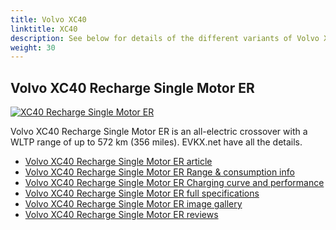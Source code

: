 ```yaml
---
title: Volvo XC40
linktitle: XC40
description: See below for details of the different variants of Volvo XC40
weight: 30
---
```

## Volvo XC40 Recharge Single Motor ER

[![XC40 Recharge Single Motor ER](https://media.evkx.net/multimedia/models/volvo/xc40/xc40_recharge_single_motor_er/main_1_st.jpg)](/models/volvo/xc40/xc40_recharge_single_motor_er/)

Volvo XC40 Recharge Single Motor ER is an all-electric crossover with a WLTP range of up to 572 km (356 miles). EVKX.net have all the details. 

- [Volvo XC40 Recharge Single Motor ER article](/models/volvo/xc40/xc40_recharge_single_motor_er/)
- [Volvo XC40 Recharge Single Motor ER Range & consumption info](/models/volvo/xc40/xc40_recharge_single_motor_er//rangeandconsumption)
- [Volvo XC40 Recharge Single Motor ER Charging curve and performance](/models/volvo/xc40/xc40_recharge_single_motor_er//chargingcurve)
- [Volvo XC40 Recharge Single Motor ER full specifications](/models/volvo/xc40/xc40_recharge_single_motor_er//specifications)
- [Volvo XC40 Recharge Single Motor ER image gallery](/models/volvo/xc40/xc40_recharge_single_motor_er//gallery)
- [Volvo XC40 Recharge Single Motor ER reviews](/models/volvo/xc40/xc40_recharge_single_motor_er//reviews)

